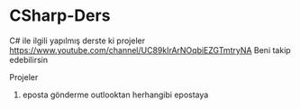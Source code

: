 # CSharp-Ders
C# ile ilgili yapılmış derste ki projeler
https://www.youtube.com/channel/UC89kIrArNOqbiEZGTmtryNA Beni takip edebilirsin 

Projeler 
1) eposta gönderme outlooktan herhangibi epostaya
